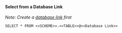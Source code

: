 #### Select from a Database Link 
<i> Note: Create a [database link](./Create_Database_Link_to_other_databases.md) first </i> 

`
SELECT * FROM <<SCHEME>>.<<TABLE>>@<<Database Link>> 
`
